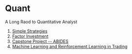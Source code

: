 # Quant
A Long Raod to Quantitative Analyst
1. [Simple Strategies](https://github.com/Michaelwhy11/Quant/tree/Simple-Strategies)
2. [Factor Investment](https://github.com/Michaelwhy11/Quant/tree/Factor-Investment)
3. [Capstone Project -- ABIDES](https://github.com/Michaelwhy11/Quant/tree/ABIDES)
4. [Machine Learning and Reinforcement Learning in Trading](https://github.com/Michaelwhy11/Quant/tree/ML/RL)
